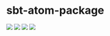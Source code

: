 # sbt-atom-package

[![](https://travis-ci.org/laughedelic/sbt-atom-package.svg?branch=master)](https://travis-ci.org/laughedelic/sbt-atom-package)
[![](http://img.shields.io/github/release/laughedelic/sbt-atom-package/all.svg)](https://github.com/laughedelic/sbt-atom-package/releases/latest)
[![](https://img.shields.io/badge/license-GPL--3.0-blue.svg)](http://www.tldrlegal.com/l/gpl-3.0)
[![](https://img.shields.io/badge/contact-gitter_chat-dd1054.svg)](https://gitter.im/laughedelic/sbt-atom-package)
